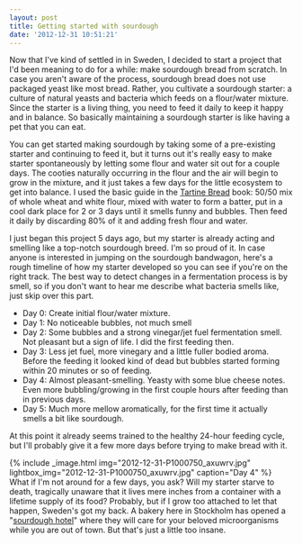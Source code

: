 ```yaml
---
layout: post
title: Getting started with sourdough
date: '2012-12-31 10:51:21'
---
```


Now that I've kind of settled in in Sweden, I decided to start a project that I'd been meaning to do for a while: make sourdough bread from scratch. In case you aren't aware of the process, sourdough bread does not use packaged yeast like most bread. Rather, you cultivate a sourdough starter: a culture of natural yeasts and bacteria which feeds on a flour/water mixture. Since the starter is a living thing, you need to feed it daily to keep it happy and in balance. So basically maintaining a sourdough starter is like having a pet that you can eat.

You can get started making sourdough by taking some of a pre-existing starter and continuing to feed it, but it turns out it's really easy to make starter spontaneously by letting some flour and water sit out for a couple days. The cooties naturally occurring in the flour and the air will begin to grow in the mixture, and it just takes a few days for the little ecosystem to get into balance. I used the basic guide in the [Tartine Bread](http://www.amazon.com/Tartine-Elisabeth-Prueitt/dp/0811851508) book: 50/50 mix of whole wheat and white flour, mixed with water to form a batter, put in a cool dark place for 2 or 3 days until it smells funny and bubbles. Then feed it daily by discarding 80% of it and adding fresh flour and water.

I just began this project 5 days ago, but my starter is already acting and smelling like a top-notch sourdough breed. I'm so proud of it. In case anyone is interested in jumping on the sourdough bandwagon, here's a rough timeline of how my starter developed so you can see if you're on the right track. The best way to detect changes in a fermentation process is by smell, so if you don't want to hear me describe what bacteria smells like, just skip over this part.

- Day 0: Create initial flour/water mixture.
- Day 1: No noticeable bubbles, not much smell
- Day 2: Some bubbles and a strong vinegar/jet fuel fermentation smell. Not pleasant but a sign of life. I did the first feeding then.
- Day 3: Less jet fuel, more vinegary and a little fuller bodied aroma. Before the feeding it looked kind of dead but bubbles started forming within 20 minutes or so of feeding.
- Day 4: Almost pleasant-smelling. Yeasty with some blue cheese notes. Even more bubbling/growing in the first couple hours after feeding than in previous days.
- Day 5: Much more mellow aromatically, for the first time it actually smells a bit like sourdough.

At this point it already seems trained to the healthy 24-hour feeding cycle, but I'll probably give it a few more days before trying to make bread with it.

{% include _image.html img="2012-12-31-P1000750_axuwrv.jpg" lightbox_img="2012-12-31-P1000750_axuwrv.jpg" caption="Day 4"  %}
What if I'm not around for a few days, you ask? Will my starter starve to death, tragically unaware that it lives mere inches from a container with a lifetime supply of its food? Probably, but if I grow too attached to let that happen, Sweden's got my back. A bakery here in Stockholm has opened a "[sourdough hotel](http://www.guardian.co.uk/lifeandstyle/wordofmouth/2012/may/30/the-sourdough-hotel-cultural-centre)" where they will care for your beloved microorganisms while you are out of town. But that's just a little too insane.



